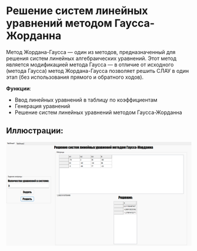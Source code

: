 # Решение систем линейных уравнений методом Гаусса-Жорданна
Метод Жордана-Гаусса — один из методов, предназначенный для решения систем линейных алгебраических уравнений. Этот метод является модификацией метода Гаусса — в отличие от исходного (метода Гаусса) метод Жордана-Гаусса позволяет решить СЛАУ в один этап (без использования прямого и обратного ходов).

**Функции**:
* Ввод линейных уравнений в таблицу по коэффициентам
* Генерация уравнений
* Решение систем линейных уравнений методом Гаусса-Жорданна

## Иллюстрации:
![Linear Systems](https://raw.githubusercontent.com/CatDevelop/IT-School/main/SecondCourse/Maths/Resources/Demo4.png "Linear Systems")

